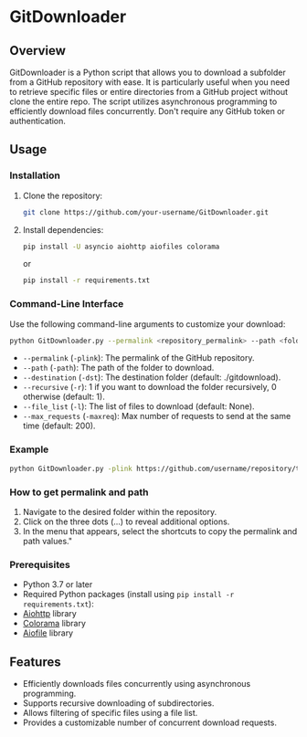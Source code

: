 # GitDownloader

## Overview

GitDownloader is a Python script that allows you to download a subfolder from a GitHub repository with ease. It is particularly useful when you need to retrieve specific files or entire directories from a GitHub project without clone the entire repo. The script utilizes asynchronous programming to efficiently download files concurrently. Don't require any GitHub token or authentication.

## Usage

### Installation

1. Clone the repository:

   ```bash
   git clone https://github.com/your-username/GitDownloader.git
   ```

2. Install dependencies:

   ```bash
   pip install -U asyncio aiohttp aiofiles colorama
   ```
   or
    ```bash
    pip install -r requirements.txt
    ```

### Command-Line Interface

Use the following command-line arguments to customize your download:

```bash
python GitDownloader.py --permalink <repository_permalink> --path <folder_path> [--destination <download_destination>] [--recursive <1_or_0>] [--file_list <file1 file2 ...>] [--max_requests <max_concurrent_requests>]
```

- `--permalink` (`-plink`): The permalink of the GitHub repository.
- `--path` (`-path`): The path of the folder to download.
- `--destination` (`-dst`): The destination folder (default: ./gitdownload).
- `--recursive` (`-r`): 1 if you want to download the folder recursively, 0 otherwise (default: 1).
- `--file_list` (`-l`): The list of files to download (default: None).
- `--max_requests` (`-maxreq`): Max number of requests to send at the same time (default: 200).

### Example

```bash
python GitDownloader.py -plink https://github.com/username/repository/tree/commit_hash/path/to/folder -path path/to/folder --destination ./download_folder --recursive 1 --file_list file1.txt file2.txt --max_requests 50
```

### How to get permalink and path

1. Navigate to the desired folder within the repository.
2. Click on the three dots (...) to reveal additional options.
3. In the menu that appears, select the shortcuts to copy the permalink and path values."

### Prerequisites

- Python 3.7 or later
- Required Python packages (install using `pip install -r requirements.txt`):
- [Aiohttp](https://docs.aiohttp.org/en/stable/) library
- [Colorama](https://pypi.org/project/colorama/) library
- [Aiofile](https://pypi.org/project/aiofiles/) library

## Features

- Efficiently downloads files concurrently using asynchronous programming.
- Supports recursive downloading of subdirectories.
- Allows filtering of specific files using a file list.
- Provides a customizable number of concurrent download requests.
